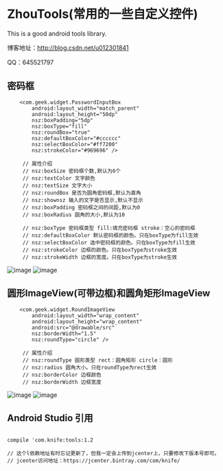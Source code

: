 # ZhouTools(常用的一些自定义控件)

This is a good android tools library.

博客地址：http://blog.csdn.net/u012301841

QQ：645521797

## 密码框
```
	<com.geek.widget.PasswordInputBox
        android:layout_width="match_parent"
        android:layout_height="50dp"
        nsz:boxPadding="5dp"
        nsz:boxType="fill"
        nsz:roundBox="true"
        nsz:defaultBoxColor="#cccccc"
        nsz:selectBoxColor="#ff7200"
        nsz:strokeColor="#969696" />
		
	 //	属性介绍
	 // nsz:boxSize 密码框个数,默认为6个
	 // nsz:textColor 文字颜色
	 // nsz:textSize 文字大小
	 // nsz:roundBox 是否为圆角密码框,默认为直角
	 // nsz:shownsz 输入的文字是否显示,默认不显示
	 // nsz:boxPadding 密码框之间的间距,默认为0
	 // nsz:boxRadius 圆角的大小,默认为10
	 
	 // nsz:boxType 密码框类型 fill:填充密码框 stroke：空心的密码框
	 // nsz:defaultBoxColor 默认密码框的颜色。只在boxType为fill生效
	 // nsz:selectBoxColor 选中密码框的颜色。只在boxType为fill生效
	 // nsz:strokeColor 边框的颜色。只在boxType为stroke生效
	 // nsz:strokeWidth 边框的宽度。只在boxType为stroke生效
```
![image](https://github.com/chuwuwang/ZhouTools/blob/master/Screenshots/201611281022.png)
![image](https://github.com/chuwuwang/ZhouTools/blob/master/Screenshots/201611281023.png)

## 圆形ImageView(可带边框)和圆角矩形ImageView
```
	<com.geek.widget.RoundImageView
        android:layout_width="wrap_content"
        android:layout_height="wrap_content"
        android:src="@drawable/src"
        nsz:borderWidth="1.5"
        nsz:roundType="circle" />
		
	 //	属性介绍
	 // nsz:roundType 圆形类型 rect：圆角矩形 circle：圆形
	 //	nsz:radius 圆角大小。只在roundType为rect生效
     // nsz:borderColor 边框颜色
	 // nsz:borderWidth 边框宽度
```
![image](https://github.com/chuwuwang/ZhouTools/blob/master/Screenshots/201611262350.png)
![image](https://github.com/chuwuwang/ZhouTools/blob/master/Screenshots/201611262351.png)

## Android Studio 引用
```

compile 'com.knife:tools:1.2

// 这个l依赖地址有时忘记更新了，但我一定会上传到jcenter上，只要修改下版本号即可。
// jcenter访问地址：https://jcenter.bintray.com/com/knife/
```
